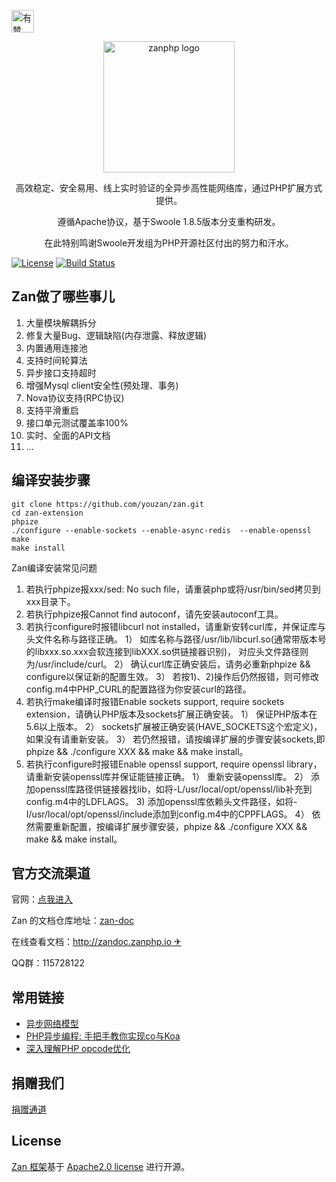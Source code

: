 <p>
<a href="https://github.com/youzan/"><img alt="有赞logo" width="36px" src="https://img.yzcdn.cn/public_files/2017/02/09/e84aa8cbbf7852688c86218c1f3bbf17.png" alt="youzan">
</p></a>
<p align="center">
    <img src="https://github.com/youzan/zanphp.io/blob/master/src/img/zan-logo-small@2x.png?raw=true" alt="zanphp logo" srcset="https://github.com/youzan/zanphp.io/blob/master/src/img/zan-logo-small.png?raw=true 1x, https://github.com/youzan/zanphp.io/blob/master/src/img/zan-logo-small@2x.png?raw=true 2x, https://github.com/youzan/zanphp.io/blob/master/src/img/zan-logo-small.png?raw=true" width="210" height="210">
</p>
<p align="center">高效稳定、安全易用、线上实时验证的全异步高性能网络库，通过PHP扩展方式提供。</p>
<p align="center">遵循Apache协议，基于Swoole 1.8.5版本分支重构研发。</p>
</p>
<p align="center">在此特别鸣谢Swoole开发组为PHP开源社区付出的努力和汗水。</p>

[![License](https://img.shields.io/badge/license-apache2-blue.svg)](LICENSE)
[![Build Status](https://api.travis-ci.org/youzan/zan.svg)](https://travis-ci.org/youzan/zan)


## Zan做了哪些事儿
1.  大量模块解耦拆分
2.  修复大量Bug、逻辑缺陷(内存泄露、释放逻辑)
3.  内置通用连接池
4.  支持时间轮算法
5.  异步接口支持超时
6.  增强Mysql client安全性(预处理、事务)
7.  Nova协议支持(RPC协议)
8.  支持平滑重启
9.  接口单元测试覆盖率100%
10. 实时、全面的API文档
11. ...



## 编译安装步骤
```
git clone https://github.com/youzan/zan.git
cd zan-extension
phpize
./configure --enable-sockets --enable-async-redis  --enable-openssl
make 
make install
```
Zan编译安装常见问题
1.  若执行phpize报xxx/sed: No such file，请重装php或将/usr/bin/sed拷贝到xxx目录下。
2.  若执行phpize报Cannot find autoconf，请先安装autoconf工具。
3.  若执行configure时报错libcurl not installed，请重新安转curl库，并保证库与头文件名称与路径正确。
    1） 如库名称与路径/usr/lib/libcurl.so(通常带版本号的libxxx.so.xxx会软连接到libXXX.so供链接器识别)，
        对应头文件路径则为/usr/include/curl。
    2） 确认curl库正确安装后，请务必重新phpize && configure以保证新的配置生效。
    3） 若按1)、2)操作后仍然报错，则可修改config.m4中PHP_CURL的配置路径为你安装curl的路径。
4.  若执行make编译时报错Enable sockets support, require sockets extension，请确认PHP版本及sockets扩展正确安装。
    1） 保证PHP版本在5.6以上版本。
    2） sockets扩展被正确安装(HAVE_SOCKETS这个宏定义)，如果没有请重新安装。
    3） 若仍然报错，请按编译扩展的步骤安装sockets,即phpize && ./configure XXX && make && make install。
5.  若执行configure时报错Enable openssl support, require openssl library，请重新安装openssl库并保证能链接正确。
    1） 重新安装openssl库。
    2） 添加openssl库路径供链接器找lib，如将-L/usr/local/opt/openssl/lib补充到config.m4中的LDFLAGS。
    3)  添加openssl库依赖头文件路径，如将-I/usr/local/opt/openssl/include添加到config.m4中的CPPFLAGS。
    4） 依然需要重新配置，按编译扩展步骤安装，phpize && ./configure XXX && make && make install。

## 官方交流渠道
官网：[点我进入](http://zanphp.io)

Zan 的文档仓库地址：[zan-doc](https://github.com/youzan/zan-doc/)

在线查看文档：[http://zandoc.zanphp.io ✈](http://zandoc.zanphp.io)

QQ群：115728122


## 常用链接
- [异步网络模型](http://tech.youzan.com/yi-bu-wang-luo-mo-xing/)
- [PHP异步编程: 手把手教你实现co与Koa](https://github.com/youzan/php-co-koa) 
- [深入理解PHP opcode优化](http://tech.youzan.com/understanding-opcode-optimization-in-php/) 


## 捐赠我们
[捐赠通道](http://zanphp.io/donate)

## License

[Zan 框架](https://github.com/youzan/zan)基于 [Apache2.0 license](http://www.apache.org/licenses/LICENSE-2.0) 进行开源。

